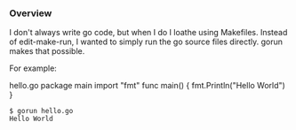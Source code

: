 ### Overview

I don't always write go code, but when I do I loathe using Makefiles. Instead of edit-make-run, I wanted to simply run the go source files directly. gorun makes that possible.

For example:

  hello.go
    package main
    import "fmt"
    func main() {
      fmt.Println("Hello World")
    }

    $ gorun hello.go
    Hello World
